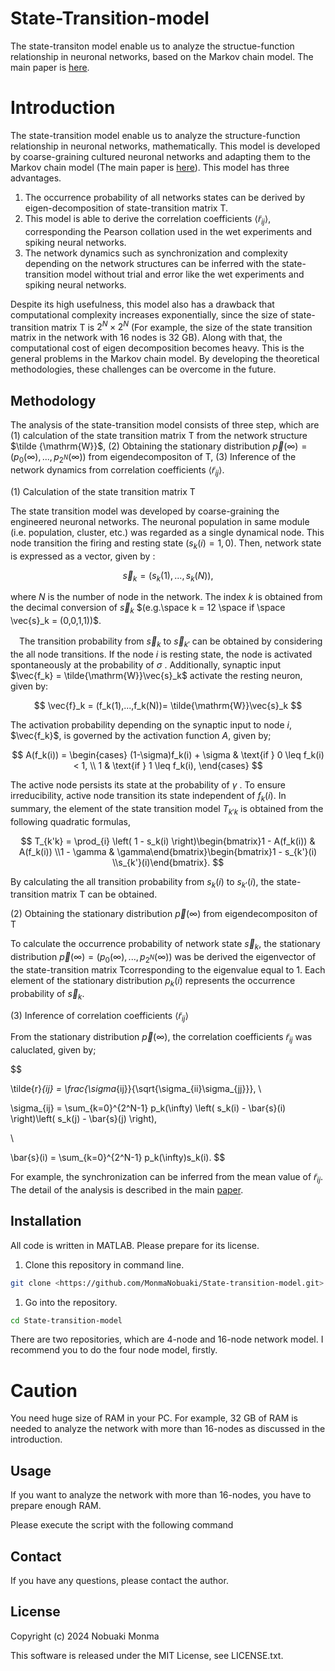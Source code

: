 # State-Transition-model
The state-transiton model enable us to analyze the structue-function relationship in neuronal networks, based on the Markov chain model. The main paper is [here](https://arxiv.org/abs/2404.16582).  

# Introduction

The state-transition model enable us to analyze the structure-function relationship in neuronal networks, mathematically. This model is developed by coarse-graining cultured neuronal networks and adapting them to the Markov chain model (The main paper is [here](https://arxiv.org/abs/2404.16582)).  This model has three advantages.

1. The occurrence probability of all networks states can be derived by eigen-decomposition of state-transition matrix $\mathrm{T}$. 
2. This model is able to derive the correlation coefficients $\langle \tilde{r}_{ij} \rangle$, corresponding the Pearson collation used in the wet experiments and spiking neural networks.
3. The network dynamics such as synchronization and complexity depending on the network structures can be inferred with the state-transition model without trial and error like the wet experiments and spiking neural networks.

Despite its high usefulness, this model also has a drawback that computational complexity increases exponentially, since  the size of state-transition matrix $\mathrm{T}$ is $2^N \times 2^N$  (For  example, the size of the state transition matrix in the network with 16 nodes is 32 GB). Along with that, the computational cost of eigen decomposition becomes heavy.  This is the general problems in the Markov chain model. By developing the theoretical methodologies,  these challenges can be overcome in the future.

## Methodology

The analysis of the state-transition model consists of three step, which are $(1)$ calculation of the state transition matrix $\mathrm{T}$ from the network structure $\tilde {\mathrm{W}}$, $(2)$ Obtaining the stationary distribution $\vec{p}(\infty) = (p_0(\infty),...,p_{2^N}(\infty))$  from eigendecompositon of $\mathrm{T}$, $(3)$ Inference of the network dynamics from correlation coefficients $\langle \tilde{r}_{ij} \rangle$. 

$(1)$ Calculation of the state transition matrix $\mathrm{T}$

The state transition model was developed by coarse-graining the engineered neuronal networks. The neuronal population in same module (i.e. population, cluster, etc.) was regarded as a single dynamical node. This node transition the firing and resting state ($s_k(i) = 1,0$). Then, network state is expressed as a vector, given by : 

$$
\vec{s}_k = (s_k(1),...,s_k(N)), 
$$

where $N$ is the number of node in the network.   The index $k$ is obtained from the decimal conversion of $\vec{s}_k$ $(e.g.\space k = 12 \space if \space \vec{s}_k = (0,0,1,1))$. 

　The transition probability from $\vec{s}_k$ to $\vec{s}_{k'}$ can be obtained by considering the all node transitions. If the node $i$ is resting state, the node is activated spontaneously at the probability of $\sigma$ . Additionally, synaptic input $\vec{f_k} = \tilde{\mathrm{W}}\vec{s}_k$ activate the resting neuron, given by: 

$$
 \vec{f}_k = (f_k(1),...,f_k(N))= \tilde{\mathrm{W}}\vec{s}_k
$$

 The activation probability depending on the synaptic input to node $i$, $\vec{f_k}$, is governed by the activation function $A$, given by;

$$
A(f_k(i)) = 
\begin{cases}
(1-\sigma)f_k(i) + \sigma & \text{if } 0 \leq f_k(i) < 1, \\
1 & \text{if } 1 \leq f_k(i),
\end{cases}
$$

The active node persists its state at the probability of $\gamma$ . To ensure irreducibility, active node transition its state independent of $f_k(i)$. In summary, the element of the state transition model $T_{k'k}$ is obtained from the following quadratic formulas, 

$$
T_{k'k} =  \prod_{i} \left( 1 - s_k(i) \right)\begin{bmatrix}1 - A(f_k(i)) & A(f_k(i)) \\1 - \gamma & \gamma\end{bmatrix}\begin{bmatrix}1 - s_{k'}(i) \\s_{k'}(i)\end{bmatrix}.
$$

By calculating the all transition probability from $s_k(i)$ to $s_{k'}(i)$, the state-transition matrix $\mathrm{T}$ can be obtained.

$(2)$ Obtaining the stationary distribution $\vec{p}(\infty)$  from eigendecompositon of $\mathrm{T}$

To calculate the occurrence probability of network state $\vec{s}_k$,  the stationary distribution $\vec{p}(\infty) = (p_0(\infty),...,p_{2^N}(\infty))$ was be derived the eigenvector of the state-transition  matrix $\mathrm{T}$corresponding to the eigenvalue equal to 1.  Each element of the stationary distribution $p_k(i)$ represents the occurrence probability of $\vec{s}_k$.

$(3)$ Inference of correlation coefficients $\langle \tilde{r}_{ij} \rangle$

 From the stationary distribution $\vec{p}(\infty)$, the correlation coefficients $\tilde{r}_{ij}$ was caluclated, given by;

$$

\tilde{r}_{ij} = \frac{\sigma_{ij}}{\sqrt{\sigma_{ii}\sigma_{jj}}}, 
\\

\sigma_{ij} = \sum_{k=0}^{2^N-1} p_k(\infty) \left( s_k(i) - \bar{s}(i) \right)\left( s_k(j) - \bar{s}(j) \right),

\\

\bar{s}(i) = \sum_{k=0}^{2^N-1} p_k(\infty)s_k(i).
$$

 For example, the synchronization can be inferred from the mean value of $\tilde{r}_{ij}$. The detail of the analysis is described in the main  [paper](https://arxiv.org/abs/2404.16582).

## Installation

All code is written in MATLAB. Please prepare for its license.

1. Clone this repository in command line.

```bash
git clone <https://github.com/MonmaNobuaki/State-transition-model.git>
```

1. Go into the repository.

```bash
cd State-transition-model
```

There are two repositories, which are 4-node and 16-node network model. I recommend you to do the four node model, firstly.

# Caution

You need huge size of RAM in your PC. For example, 32 GB of RAM is needed to analyze the network with more than 16-nodes as discussed in the introduction. 

## Usage

If you want to analyze the network with more than 16-nodes, you have to prepare enough RAM.

Please execute the script with the following command

## Contact

If you have any questions, please contact the author.

## License

Copyright (c) 2024 Nobuaki Monma

This software is released under the MIT License, see LICENSE.txt.
